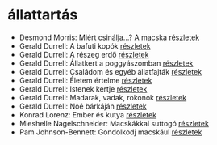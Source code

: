 # állattartás

- Desmond Morris: Miért csinálja…? A macska [részletek](_details/Desmond%20Morris.md#id_415)
- Gerald Durrell: A bafuti kopók [részletek](_details/Gerald%20Durrell.md#id_862)
- Gerald Durrell: A részeg erdő [részletek](_details/Gerald%20Durrell.md#id_878)
- Gerald Durrell: Állatkert a poggyászomban [részletek](_details/Gerald%20Durrell.md#id_49)
- Gerald Durrell: Családom és egyéb állatfajták [részletek](_details/Gerald%20Durrell.md#id_50)
- Gerald Durrell: Életem értelme [részletek](_details/Gerald%20Durrell.md#id_873)
- Gerald Durrell: Istenek kertje [részletek](_details/Gerald%20Durrell.md#id_868)
- Gerald Durrell: Madarak, vadak, rokonok [részletek](_details/Gerald%20Durrell.md#id_867)
- Gerald Durrell: Noé bárkáján [részletek](_details/Gerald%20Durrell.md#id_870)
- Konrad Lorenz: Ember és kutya [részletek](_details/Konrad%20Lorenz.md#id_474)
- Mieshelle Nagelschneider: Macskákkal suttogó [részletek](_details/Mieshelle%20Nagelschneider.md#id_1437)
- Pam Johnson-Bennett: Gondolkodj macskául [részletek](_details/Pam%20Johnson-Bennett.md#id_1438)